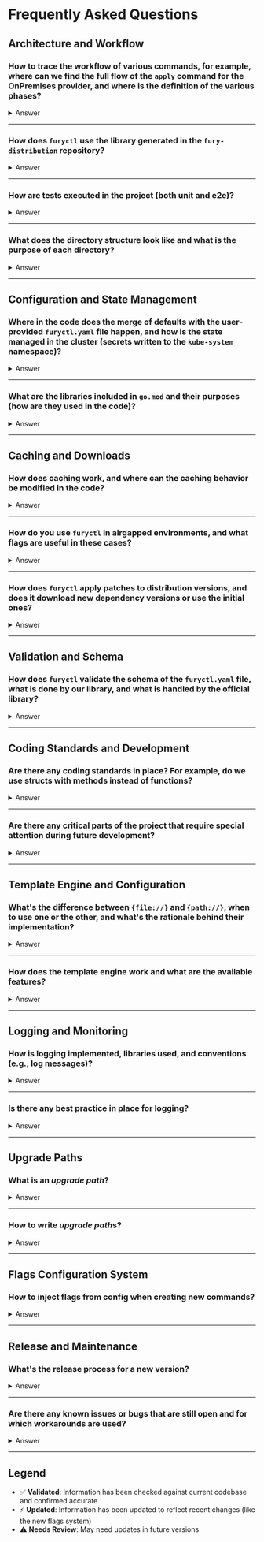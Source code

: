 # Frequently Asked Questions

## Architecture and Workflow

### **How to trace the workflow of various commands, for example, where can we find the full flow of the `apply` command for the OnPremises provider, and where is the definition of the various phases?**

<details>
<summary>Answer</summary>

Everything starts from `main.go`, which executes the root command `cmd/root.go` created with the `github.com/spf13/cobra` library. Cobra is a popular library for managing commands in Go, and it provides a clear and scalable structure for adding new functionalities or commands to the project.

The root command includes all other commands, for example, `cmd/apply.go`, which handles the application of configurations. Specifically, for the `OnPremises` provider, we can follow the logic defined in the `RunE` method found in `cmd/apply.go:275`. Here, the "Creator" is initialized to manage and create clusters based on the `Kind` type using `cluster.NewCreator()` (at `internal/cluster/creator.go:63`). For `OnPremises`, the logic for creation is located in `internal/apis/kfd/v1alpha2/onpremises/creator.go`.

The four phases definition and handling depend on the concrete implementation of the `ClusterCreator`. There are two switches that can tell `furyctl` from which phase to start or which phase to run (`--start-from` and `--phase`).

</details>

---

### **How does `furyctl` use the library generated in the `fury-distribution` repository?**

<details>
<summary>Answer</summary>

The library generated in `fury-distribution` is mainly used for parsing the `furyctl.yaml` file, as it provides the necessary data structures for representing configurations in Go. The variables in the `furyctl` code are mapped to these data structures to ensure that the data is interpreted correctly during the execution of commands.

The decision to separate the data structures between `fury-distribution` and `furyctl` stemmed from an initial design vision to have a versioned schema for the configuration, which would allow for better management of evolving structures over time. However, this approach was never fully implemented, and this division might be reviewed and potentially eliminated, centralizing the management of the configuration in one place.

</details>

---

### **How are tests executed in the project (both unit and e2e)?**

<details>
<summary>Answer</summary>

Unit tests in the project follow Go's standard testing framework and are integrated into the codebase. These tests are designed to verify the functionality of individual components, ensuring that each part of the code works as expected in isolation. Unit tests can be executed by running `mise run test-unit`. This command triggers the Go test suite, which looks for test functions (those prefixed with `Test`) in the relevant packages and runs them.

End-to-End (E2E) tests are more comprehensive and typically involve interactions with external systems (like Kubernetes clusters). These tests simulate real-world scenarios to ensure the entire system works as expected when all components are integrated. E2E tests include creating and managing EKS (Elastic Kubernetes Service) clusters, verifying that the system behaves correctly in a real cluster environment. These tests can be triggered by running `mise run test-expensive`. The reason for this designation as "expensive" is that E2E tests often involve external dependencies, such as Kubernetes clusters, which can take time to set up and may incur additional costs if used in a cloud environment.

Expensive tests have historically been only run locally by hand; in CI `test-expensive` are never run.

There are also basic E2E tests (`mise run test-e2e`) that execute some `furyctl` commands to verify its functionality. The cluster creation commands are run with the `--dry-run` flag.

</details>

---

### **What does the directory structure look like and what is the purpose of each directory?**

<details>
<summary>Answer</summary>

The project structure is divided into several directories with specific responsibilities:

- **`cmd`**: Contains the main commands created with the Cobra library. Each command represents a distinct functionality of the CLI (e.g., `apply`, `delete`, etc.).
- **`configs`**: Contains the patch configurations and upgrade paths for the distribution.
  - `patches`: Contains the patches applied by replacing files in the `fury-distribution` repo previously downloaded, categorized by specific version.
  - `provisioners`: Contains some terraform templates that will be filled during the PreFlight phase in the EKS provider.
  - `upgrades`: Contains folders categorized by upgrade version, for example, `1.29.5-1.30.0` for an upgrade from `v1.29.5` to `v1.30.0`. These folders contain hooks such as `pre-distribution.sh.tpl`, which is executed before the `distribution` phase. The hooks follow the structure `{pre|post}-{phase}.sh.tpl`.
- **`docs`**: Contains the project documentation, including changelogs and other information.
- **`internal`**: Contains code that is not meant to be exported, related to `furyctl`. It includes private implementations that should not be used outside the package.
- **`pkg`**: Contains code that is exposed as APIs, meant to be used by other packages or projects.
- **`test`**: Contains the data used in tests, including test configurations and assets needed to run the tests.

In Go projects, the `pkg` and `internal` directories serve distinct purposes:

- **`pkg`**: The `pkg` directory contains code that is **publicly available to other projects** or packages. This means that the code inside `pkg` is designed to be used by external consumers of your project. It includes libraries, utilities, or APIs that are intended to be shared, reused, or extended outside the project.

- **`internal`**: The `internal` directory is for code that is **only meant to be used within the project**. Code inside this directory is **not accessible to external projects** or even to any packages outside of the current module. This provides a level of encapsulation, ensuring that only the code within the module itself can access and use the internal functionality.

</details>

---

## Configuration and State Management

### **Where in the code does the merge of defaults with the user-provided `furyctl.yaml` file happen, and how is the state managed in the cluster (secrets written to the `kube-system` namespace)?**

<details>
<summary>Answer</summary>

The merge of defaults happens primarily for the distribution configurations. When a user provides a `furyctl.yaml` file, the default values for the distribution are overwritten by the user-defined configurations, but only for the settings explicitly defined in the YAML file. This approach allows applying a custom configuration without losing the base configuration. The defaults are only for distribution configuration.

The cluster state is monitored by comparing the current configuration with the desired one. Specifically, when `furyctl` writes information, such as secrets `furyctl-config` and `furyctl-kfd` in the `kube-system` namespace, this is used to determine which changes have been made and what needs to be updated or created. This information is then used to synchronize the cluster state with the specified configuration. When we run the `apply` command, `furyctl` saves the current `furyctl.yaml` file inside a Kubernetes secret. For subsequent calls to `apply`, the secret is read and decoded, then we diff it against the current and compared. Depending on the differences, `furyctl` decides what to do (explained in fury-distribution docs).

</details>

---

### **What are the libraries included in `go.mod` and their purposes (how are they used in the code)?**

<details>
<summary>Answer</summary>

✅ **Validated against current go.mod** - The libraries included in `go.mod` are carefully selected for their specific purposes. Here are the key libraries used in the project:

- **`github.com/spf13/cobra`**: This is the main library used for building the CLI commands. It helps structure the commands, arguments, flags, and the overall command-line interface. It's used in the `cmd` directory to define commands such as `apply`, `delete`, and others.

- **`github.com/sirupsen/logrus`**: This is the logging library used to handle logging in the project. It's a popular choice for structured logging in Go. It is used throughout the codebase to log various events, including errors, info messages, and debug output.

- **`github.com/santhosh-tekuri/jsonschema/v5`**: This library is used to validate JSON schema. It's used to validate the structure of the `furyctl.yaml` file, ensuring that the user configuration adheres to the expected format. We use it to check if the configuration is correct before applying any changes.

- **`github.com/Masterminds/sprig/v3`**: This library provides a set of additional functions for Go templates, extending the functionality of the standard template engine. It's used for template rendering, which allows the project to handle dynamic configuration files with more complex logic, such as string manipulations and formatting.

- **`k8s.io/client-go`**: This is the Kubernetes client library, and it is used for interacting with the Kubernetes API. It is critical for managing resources like secrets, config maps, and clusters. The code in `pkg` and `internal` uses this library to interact with a Kubernetes cluster, fetch resources, and apply changes based on the configurations provided.

- **`github.com/sighupio/fury-distribution`**: The distribution library that provides data structures for parsing `furyctl.yaml` files and distribution manifests.

- **`github.com/spf13/viper`**: Configuration management library used for handling CLI flags, environment variables, and configuration files.

These libraries are essential for handling command-line interfaces, logging, validation, templating, and Kubernetes interactions.

</details>

---

## Caching and Downloads

### **How does caching work, and where can the caching behavior be modified in the code?**

<details>
<summary>Answer</summary>

✅ **Validated file paths** - Caching is implemented directly in the file download process. Every file downloaded from an external source is saved in the local cache directory, which resides within the project's configuration folder (`.furyctl/cache`). The cache helps avoid downloading the same files again, improving performance and reducing reliance on external connections.

The code that handles this functionality can be found in `pkg/dependencies/download.go` at line 42, where the caching downloader is created with `NewCachingDownloader()`, and in `pkg/x/net/client.go` at line 65, where caching is managed in the `Download()` method. If you want to modify the caching behavior, you can intervene on these files to add custom logic, such as version validation or timestamp checks to determine when to update the cache.

</details>

---

### **How do you use `furyctl` in airgapped environments, and what flags are useful in these cases?**

<details>
<summary>Answer</summary>

In airgapped environments, where no external connection is available to download binaries and dependencies, everything must be pre-downloaded and available locally. Binaries and resources can be copied manually into the `.furyctl` folder via tools like Ansible or committed directly to the project.

To use `furyctl` in these environments, the following flags should be used:

- `--distro-location`: This flag specifies the local path of the downloaded distribution, allowing `furyctl` to use the local version instead of attempting to download it.
- `--skip-deps-download`: This flag skips downloading additional dependencies or binaries from external sources, ensuring that everything is used from the cache or the local distribution.

The air-gapped feature is documented here: https://docs.kubernetesfury.com/docs/advanced-use-cases/air-gapped.

</details>

---

### **How does `furyctl` apply patches to distribution versions, and does it download new dependency versions or use the initial ones?**

<details>
<summary>Answer</summary>

The patches are applied in a way that resembles a "copy-paste" over the downloaded distribution files. When a patch (e.g., for `kfd.yaml`) is provided, it is applied directly on top of the version of the distribution already downloaded and available on the system. Before applying the patch, no new dependency versions are downloaded; instead, the initial version (the one downloaded initially) is used, and the specified changes are overwritten on top.

This approach is helpful for applying local customizations without needing to repeat the entire dependency download process.

</details>

---

## Validation and Schema

### **How does `furyctl` validate the schema of the `furyctl.yaml` file, what is done by our library, and what is handled by the official library?**

<details>
<summary>Answer</summary>

✅ **Validated library version** - The schema of the `furyctl.yaml` file is validated using the Go library `github.com/santhosh-tekuri/jsonschema/v5`. This library allows for validating a JSON/YAML file against a defined schema, ensuring that the structure of the data is correct and conforms to the specifications.

Our library does not directly intervene in this validation step but merely downloads and provides the correct schema via `fury-distribution`, which is then used for the validation process.

</details>

---

## Coding Standards and Development

### **Are there any coding standards in place? For example, do we use structs with methods instead of functions?**

<details>
<summary>Answer</summary>

The project follows the typical Go coding standards. Specifically, structs with associated methods are preferred over using standalone functions. This helps encapsulate business logic better and makes the code more organized and maintainable. Additionally, Go's naming and formatting conventions are followed, such as using lowercase letters for private variables and methods.

</details>

---

### **Are there any critical parts of the project that require special attention during future development?**

<details>
<summary>Answer</summary>

There are no critical parts of the project that require immediate attention. However, the code that creates the various folders where it copies the templates can be re-engineered and simplified. Also reducing code duplication would help future development by making the code easier to maintain and extend.

</details>

---

## Template Engine and Configuration

### **What's the difference between `{file://}` and `{path://}`, when to use one or the other, and what's the rationale behind their implementation?**

<details>
<summary>Answer</summary>

- `{file://}`: This schema is used to load the content of a file as a string in the `furyctl.yaml`. When you use `{file://}`, the actual content of the file is read and embedded directly in the configuration file.

- `{path://}`: This schema resolves a path relative to the `furyctl.yaml` file and turns it into an absolute path. This is useful when you need to refer to a file relative to the configuration file but want to ensure that the path is always resolved correctly.

An example of using `{path://}` is when you need to specify a file path inside a string in `furyctl.yaml`, for instance, as part of a URL or a complex configuration.

</details>

---

### **How does the template engine work and what are the available features?**

<details>
<summary>Answer</summary>

✅ **Validated file path and custom functions** - The template engine used is the standard Go template engine, which also leverages the `github.com/Masterminds/sprig/v3` library. Sprig provides several additional functions for templates, such as string manipulations, date formatting, and other utilities not included in Go's native template engine.

We've added `toYaml`, `fromYaml` and `hasKeyAny` custom functions to the template engine (`pkg/template/model.go:74-77`). All files with `.tpl` extension are processed by the template engine, the generated files folder structure remains the same and the file is simply renamed without the `.tpl` extension (for example `apply.sh.tpl` to `apply.sh`). The folder processed by the template engine is different depending on the phase, for example for `distribution` the folder is taken from the fury-distribution downloaded by furyctl path `templates/distribution`.

</details>

---

## Logging and Monitoring

### **How is logging implemented, libraries used, and conventions (e.g., log messages)?**

<details>
<summary>Answer</summary>

✅ **Validated library** - Logging in the project is implemented using the `github.com/sirupsen/logrus` library, which is one of the most popular logging libraries for Go. There are no strict conventions for log messages, but Logrus supports various logging levels (info, error, debug) and can output logs in different formats, including plain text and JSON.

The logs of all the tools used by furyctl, such as Terraform and Ansible, are intercepted and displayed using Logrus. They are also written to the furyctl log file. To display all logs when using furyctl use the flag `--debug`.

</details>

---

### **Is there any best practice in place for logging?**

<details>
<summary>Answer</summary>

- Log messages that the user sees by default should provide useful information and not leak implementation details, for example:

  **BAD:**
  ```
  INFO Running ansible playbooks
  ```

  **GOOD:**
  ```
  INFO Installing Kubernetes packages in the nodes
  ```

- All the tools that we call should be configured to output structured logs and should be wrapped in furyctl structured logs in the log file. This is handled automatically by the tools implementation on furyctl.

</details>

---

## Upgrade Paths

### **What is an _upgrade path_?**

<details>
<summary>Answer</summary>

It is a set of instructions for _furyctl_ in order to perform an upgrade between two versions. As many other components of _furyctl_, the instructions to perform an upgrade are contained in one or multiple templated bash scripts. Every bash script is run as a hook in one of the _phases_ of the install process.

</details>

---

### **How to write *upgrade path*s?**

<details>
<summary>Answer</summary>

You should create a new file under `configs/upgrades/{onpremises,kfddistribution,ekscluster}/{starting-version}-{target-version}/hook.tpl`, where `{starting-version}` and `{target-version}` are two different SD versions.

In your typical _upgrade path_ there will be a file named `pre-distribution.sh.tpl` which will disable admission webhooks in order not to create problems during the deploy. Don't worry, there's no need to restore them as they will be reprovisioned later in the install process!

In the OnPremises upgrade paths when there are Kubernetes version upgrades you also need to include a `pre-kubernetes.sh.tpl` file to run the Ansible playbook that upgrade control planes and worker nodes (for example `configs/upgrades/onpremises/1.29.5-1.30.0/pre-kubernetes.sh.tpl`). This usually only happens during Kubernetes minor version bumps (for example `1.29.5` to `1.30.0`) but there are some exceptional cases where we upgrade the Kubernetes version in a patch release (for example `1.29.4` to `1.29.5`).

</details>

---

## Flags Configuration System

### **How to inject flags from config when creating new commands?**

<details>
<summary>Answer</summary>

⚡ **Updated for new flags system** - When creating new commands that should support flags configuration from `furyctl.yaml`, you need to integrate the flags system into your command. This system allows users to define CLI flags in their configuration file, making commands more repeatable and scriptable.

#### Basic Integration Pattern

Here's the standard pattern used in existing commands like `apply`, `delete`, etc.:

```go
package cmd

import (
    "path/filepath"
    "github.com/spf13/cobra"
    "github.com/sighupio/furyctl/internal/flags"
)

func NewMyCommand() *cobra.Command {
    cmd := &cobra.Command{
        Use:   "mycommand",
        Short: "Description of my command",
        PreRun: func(cmd *cobra.Command, _ []string) {
            if err := viper.BindPFlags(cmd.Flags()); err != nil {
                logrus.Fatalf("error while binding flags: %v", err)
            }

            // Load and merge flags from configuration file.
            if err := flags.LoadAndMergeCommandFlags("mycommand"); err != nil {
                logrus.Fatalf("failed to load flags from configuration: %v", err)
            }
        },
        RunE: runMyCommand,
    }
    
    // Define your regular CLI flags here
    cmd.Flags().Bool("dry-run", false, "Perform a dry run")
    cmd.Flags().String("output", "", "Output format")
    
    return cmd
}

func runMyCommand(cmd *cobra.Command, args []string) error {
    // Now you can access flags normally through viper
    // Config file flags will be merged with CLI flags (CLI has higher priority)
    dryRun := viper.GetBool("dry-run")
    output := viper.GetString("output")
    
    // Continue with your command logic...
    return nil
}
```

#### Configuration File Format

Users can then define flags in their `furyctl.yaml`:

```yaml
apiVersion: kfd.sighup.io/v1alpha2
kind: KFDDistribution
metadata:
  name: my-cluster
spec:
  # ... regular config

flags:
  global:           # Applied to all commands
    debug: true
    gitProtocol: "https"
  mycommand:        # Applied only to 'mycommand'
    dryRun: true
    timeout: 3600
```

#### Advanced Features

The flags system supports dynamic values and complex configurations:

```yaml
flags:
  mycommand:
    # File content injection
    token: "{file://./secrets/api-token.txt}"
    
    # Environment variable injection  
    endpoint: "{env://API_ENDPOINT}"
    
    # Path resolution for local files
    distroPatches: "{path://./patches}"
    
    # Array values
    tags: ["production", "web-server"]
    
    # Boolean and numeric values
    dryRun: true
    timeout: 3600
```

#### Error Handling and Validation

The flags system enforces strict validation with **FATAL errors**:

```go
func runMyCommand(cmd *cobra.Command, args []string) error {
    // LoadAndMergeCommandFlags validates strictly and fails fast:
    // - File not found: logs debug message, continues (graceful)
    // - Invalid YAML: FATAL error, stops execution
    // - Unknown/unsupported flags: FATAL error, stops execution  
    // - Invalid flag values: FATAL error, stops execution
    // - Conflicting flags: FATAL error, stops execution
    if err := flags.LoadAndMergeCommandFlags("mycommand"); err != nil {
        // This is a FATAL error - execution stops here
        logrus.Fatalf("failed to load flags from configuration: %v", err)
    }
    
    // Your command logic runs only if configuration is valid
    return nil
}
```

**⚠️ Breaking Change**: Invalid flags now cause immediate FATAL errors instead of warnings. This ensures configuration problems are caught early and prevents unexpected behavior during command execution.

#### Priority Order

The system maintains a clear priority order (highest to lowest):
1. Command line flags (always take precedence)
2. Environment variables  
3. Configuration file flags (lowest priority)

This ensures users can always override config file settings from the command line when needed.

#### Important Limitations

**⚠️ Config Flags Are NOT Supported in YAML**: You cannot specify `config` flags within the `flags` section of `furyctl.yaml`. This prevents recursive loading scenarios where the config file tries to load another config file.

**Example of what NOT to do**:
```yaml
# ❌ This will cause a FATAL error
flags:
  mycommand:
    config: "/path/to/other-config.yaml"  # NOT SUPPORTED
```

**What still works**:
- CLI config flags: `furyctl mycommand --config /path/to/config.yaml` ✅
- Environment variables: `FURYCTL_CONFIG=/path/to/config.yaml` ✅
- All other flags in YAML configuration ✅

</details>

---

## Release and Maintenance

### **What's the release process for a new version?**

<details>
<summary>Answer</summary>

The release process for a new version is documented at [this link](https://github.com/sighupio/fury-distribution/blob/main/MAINTENANCE.md#furyctl). If the release is not tied to `fury-distribution`, it's enough to create a tag and release it. However, if the release is dependent on new versions of the distribution, the process may be more complex and require updating `fury-distribution` before releasing a new version.

</details>

---

### **Are there any known issues or bugs that are still open and for which workarounds are used?**

<details>
<summary>Answer</summary>

There are no known major bugs or workarounds at this time.

</details>

---

## Legend

- ✅ **Validated**: Information has been checked against current codebase and confirmed accurate
- ⚡ **Updated**: Information has been updated to reflect recent changes (like the new flags system)
- ⚠️ **Needs Review**: May need updates in future versions